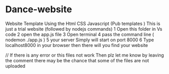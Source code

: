 # Dance-website
Website Template Using the Html CSS Javascript (Pub templates ) This is just a trial website (followed by nodejs commands)
1 Open this folder in Vs code
2 open the app.js file
3 Open terminal
4 pass the command line ( nodemon ./app.js )
5 your server Simply will start on port 8000
6 Type localhost8000 in your browser then there will you find your website

// If there is  any error or this files not work Then plz let me know by leaving the comment there may be the chance that some of the files are not uploaded
